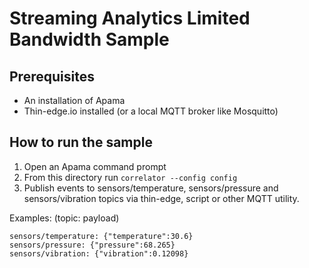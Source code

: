 # Streaming Analytics Limited Bandwidth Sample

## Prerequisites
* An installation of Apama
* Thin-edge.io installed (or a local MQTT broker like Mosquitto)

## How to run the sample
1. Open an Apama command prompt
2. From this directory run `correlator --config config`
3. Publish events to sensors/temperature, sensors/pressure and 
sensors/vibration topics via thin-edge, script or other MQTT utility.

Examples: (topic: payload)
```
sensors/temperature: {"temperature":30.6}
sensors/pressure: {"pressure":68.265}
sensors/vibration: {"vibration":0.12098}
```

